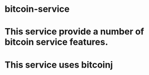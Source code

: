 # bitcoin-service
# This service provide a number of bitcoin service features.
# This service uses bitcoinj
